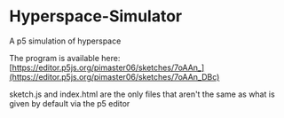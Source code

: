 # Hyperspace-Simulator
A p5 simulation of hyperspace

The program is available here: [https://editor.p5js.org/pimaster06/sketches/7oAAn_](https://editor.p5js.org/pimaster06/sketches/7oAAn_DBc)

sketch.js and index.html are the only files that aren't the same as what is given by default via the p5 editor
